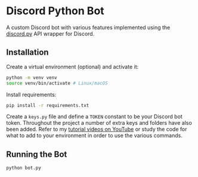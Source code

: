 # Discord Python Bot

A custom Discord bot with various features implemented using the [discord.py](https://github.com/Rapptz/discord.py) API wrapper for Discord.

## Installation
Create a virtual environment (optional) and activate it:
```bash
python -m venv venv
source venv/bin/activate # Linux/macOS
```

Install requirements:
```bash
pip install -r requirements.txt
```

Create a ``keys.py`` file and define a ``TOKEN`` constant to be your Discord bot token. Throughout the project a number of extra keys and folders have also been added. Refer to my [tutorial videos on YouTube](https://www.youtube.com/playlist?list=PLoNbvI5hV5uO4YoSZp3dlJ0fz_8ssn1FX) or study the code for what to add to your environment in order to use the various commands.

## Running the Bot
```bash
python bot.py
```